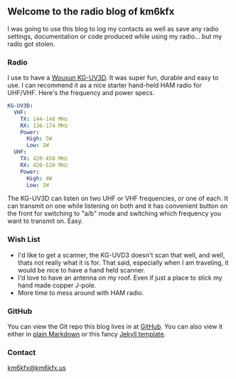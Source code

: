 ## Welcome to the radio blog of km6kfx

I was going to use this blog to log my contacts as well as save any radio settings,
documentation or code produced while using my radio... but my radio got stolen. 

### Radio

I use to have a [Wouxun KG-UV3D](https://powerwerx.com/wouxun-kguv3d-handheld-amateur-radio). It was super fun, durable and easy to use. I can recommend it as a nice starter hand-held HAM radio for UHF/VHF. Here's the frequency and power specs.

```yaml
KG-UV3D:
  VHF:
    TX: 144-148 MHz
    RX: 136-174 MHz
    Power:
      High: 5W
      Low: 1W
  UHF:
    TX: 420-450 MHz
    RX: 420-520 MHz
    Power:
      High: 4W
      Low: 1W
```
The KG-UV3D can listen on two UHF or VHF frequencies, or
one of each. It can transmit on one while listening on both
and it has convenient button on the front for switching to
"a/b" mode and switching which frequency you want to transmit
on. Easy.

### Wish List
- I'd like to get a scanner, the KG-UVD3 doesn't scan that
well, and well, thats not really what it is for. That said, especially when I am traveling, it would be nice to have a
hand held scanner.
- I'd love to have an antenna on my roof. Even if just a place to stick my hand made copper J-pole.
- More time to mess around with HAM radio.

### GitHub

You can view the Git repo this blog lives in at [GitHub](https://github.com/russelltadams/km6kfx/). You can also view it either in [plain Markdown](https://github.com/russelltadams/km6kfx/blob/master/docs/README.md) or this fancy [Jekyll
template](http://km6kfx.us/).

### Contact

<km6kfx@km6kfx.us>
